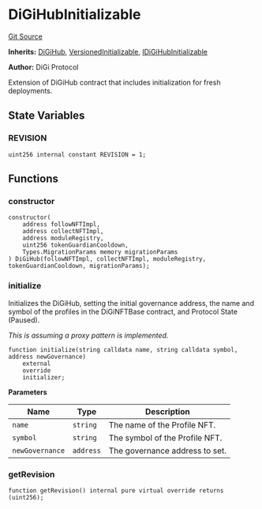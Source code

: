# DiGiHubInitializable
[Git Source](https://github.com/digiv3rse/protocol-contracts/blob/0d518167a484d4368bad0990424be098fe779fa4/contracts/misc/DiGiHubInitializable.sol)

**Inherits:**
[DiGiHub](/contracts/DiGiHub.sol/contract.DiGiHub.md), [VersionedInitializable](/contracts/base/upgradeability/VersionedInitializable.sol/abstract.VersionedInitializable.md), [IDiGiHubInitializable](/contracts/interfaces/IDiGiHubInitializable.sol/interface.IDiGiHubInitializable.md)

**Author:**
DiGi Protocol

Extension of DiGiHub contract that includes initialization for fresh deployments.


## State Variables
### REVISION

```solidity
uint256 internal constant REVISION = 1;
```


## Functions
### constructor


```solidity
constructor(
    address followNFTImpl,
    address collectNFTImpl,
    address moduleRegistry,
    uint256 tokenGuardianCooldown,
    Types.MigrationParams memory migrationParams
) DiGiHub(followNFTImpl, collectNFTImpl, moduleRegistry, tokenGuardianCooldown, migrationParams);
```

### initialize

Initializes the DiGiHub, setting the initial governance address, the name and symbol of the profiles
in the DiGiNFTBase contract, and Protocol State (Paused).

*This is assuming a proxy pattern is implemented.*


```solidity
function initialize(string calldata name, string calldata symbol, address newGovernance)
    external
    override
    initializer;
```
**Parameters**

|Name|Type|Description|
|----|----|-----------|
|`name`|`string`|The name of the Profile NFT.|
|`symbol`|`string`|The symbol of the Profile NFT.|
|`newGovernance`|`address`|The governance address to set.|


### getRevision


```solidity
function getRevision() internal pure virtual override returns (uint256);
```

